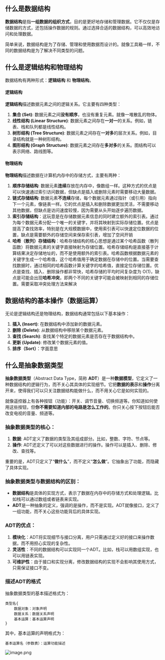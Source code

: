 ## 什么是数据结构

**数据结构**是指**一组数据的组织方式**，目的是更好地存储和管理数据。它不仅仅是存储数据的方式，还包括操作数据的规则。通过选择合适的数据结构，可以高效地访问和处理数据。

简单来说，数据结构是为了存储、管理和使用数据而设计的。就像工具箱一样，不同的数据结构是为了解决不同类型的问题。

## 什么是逻辑结构和物理结构

数据结构有两种形式：**逻辑结构** 和 **物理结构**。

#### 逻辑结构

**逻辑结构**描述数据元素之间的逻辑关系。它主要有四种类型：

1. **集合 (Set)**: 数据元素之间**没有顺序**，也没有重复元素。就像一堆散乱的物体。
2. **线性结构 (Linear Structure)**: 数据元素之间存在**一对一**的关系。例如，链表、栈和队列都是线性结构。
3. **树形结构 (Tree Structure)**: 数据元素之间存在**一对多**的层次关系。例如，目录结构就是一种树形结构。
4. **图形结构 (Graph Structure)**: 数据元素之间存在**多对多**的关系。图结构可以表示网络、路线图等。

#### 物理结构

**物理结构**描述数据在计算机内存中的存储方式，主要有两种：

1. **顺序存储结构**: 数据元素**连续**存放在内存中，像数组一样。这种方式的优点是可以快速通过索引访问数据，但缺点是插入或删除元素时需要移动大量数据。
2. **链式存储结构**: 数据元素**不连续**存储，每个数据元素通过指针（或引用）指向下一个元素，像链表一样。它的优点是插入和删除数据更加灵活，不需要移动其他数据，但缺点是访问速度较慢，因为需要从头开始逐步遍历数据。
3. **索引存储结构**：这玩意是在存储数据元素信息的同时建立额外的索引表。通过为每个数据元素分配一个唯一的关键字，并将其映射到实际存储位置。优点是提高了查找效率，特别是在大规模数据中，使用索引表可以快速定位数据的位置，缺点是需要额外的存储空间来保存索引表，增加了空间开销
4. **哈希（散列）存储结构**：哈希存储结构的核心思想是通过某个哈希函数（散列函数）将数据元素的关键字直接映射为存储位置。哈希存储结构是直接基于计算结果决定存储地址的，而不是使用额外的索引表。哈希函数根据数据元素的关键字生成一个哈希值，这个哈希值用于确定数据在存储中的位置。当需要查找数据时，通过相同的哈希函数计算关键字的哈希值，直接定位存储位置。优点是查找、插入、删除操作都非常快，哈希存储的平均时间复杂度为 O(1)，缺点是可能会出现**哈希冲突**，即两个不同的关键字可能会被映射到相同的存储位置。需要采取冲突处理方法来解决

## 数据结构的基本操作（数据运算）

无论是逻辑结构还是物理结构，数据结构通常包括以下基本操作：

1. **插入 (Insert)**: 在数据结构中添加新的数据元素。
2. **删除 (Delete)**: 从数据结构中移除某个数据元素。
3. **查找 (Search)**: 查找某个特定的数据元素是否存在于数据结构中。
4. **更新 (Update)**: 修改某个数据元素的值。
5. **排序（Sort）**：字面意思

## 什么是抽象数据类型

**抽象数据类型**（Abstract Data Type，简称 **ADT**）是一种**数据模型**，它定义了一种数据结构的逻辑行为，而不关心其具体的实现细节。它把**数据的表示**和**操作**分离开来，使得我们可以只关注数据结构能做什么，而不用关心它是如何实现的。

就像遥控器上有各种按钮（功能）：开关、调节音量、切换频道等。你知道如何使用这些按钮，但**你不需要知道内部的电路是怎么工作的**。你只关心按下按钮后能否改变电视的音量、频道等。

### 抽象数据类型的核心：

1. **数据**: ADT定义了数据的类型及其组成部分。比如，整数、字符、节点等。
2. **操作**: ADT还定义了可以对这些数据进行的操作。操作可以是插入、删除、修改、查找等。

重要的是，ADT只定义了“**做什么**”，而不定义“**怎么做**”。它抽象出了功能，而隐藏了具体实现。

### 抽象数据类型与数据结构的区别：

-   **数据结构**是具体的实现方式，表示了数据在内存中的存储方式和处理逻辑。比如栈可以通过数组或者链表来实现。
-   **ADT**是一种抽象的定义，强调的是操作，而不是实现。ADT就像接口，定义了一组功能，而不关心这些功能背后的具体实现。

### ADT的优点：

1. **模块化**：ADT将实现细节与接口分离，用户只需通过定义好的接口来操作数据，而不用担心实现的复杂性。
2. **灵活性**：不同的数据结构可以实现同一个ADT。比如，栈可以用数组实现，也可以用链表实现。
3. **可维护性**：由于接口和实现分离，修改数据结构的实现不会影响其使用方式，只需保证接口不变。

### 描述ADT的格式

抽象数据类型的基本描述格式为：

```text
类型名{
	数据对象：对象声明
	数据关系：数据关系声明
	基本运算：基本运算声明
}
```

其中，基本运算的声明格式为：

```text
基本运算名（参数表）：运算功能描述
```

![image.png](https://cloud.intro-iu.top:738/d/ThreeBody/ZeroHzzzzPic/202409161840885.png)
